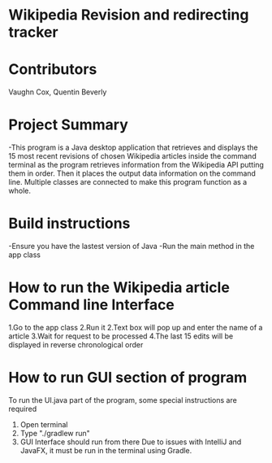 # Wikipedia Revision and redirecting tracker


# Contributors
Vaughn Cox, Quentin Beverly


# Project Summary
-This program is a Java desktop application that retrieves and displays the 15 most recent revisions of chosen Wikipedia articles inside the command terminal as the program retrieves information from the Wikipedia API putting them in order. Then it places the output data information on the command line. Multiple classes are connected to make this program function as a whole.

# Build instructions
-Ensure you have the lastest version of Java 
-Run the main method in the app class


# How to run the Wikipedia article Command line Interface
1.Go to the app class
2.Run it 
2.Text box will pop up and enter the name of a article 
3.Wait for request to be processed 
4.The last 15 edits will be displayed in reverse chronological order


# How to run GUI section of program
To run the UI.java part of the program, some special instructions are required
1. Open terminal
2. Type "./gradlew run"
3. GUI Interface should run from there
Due to issues with IntelliJ and JavaFX, it must be run in the terminal using Gradle.


